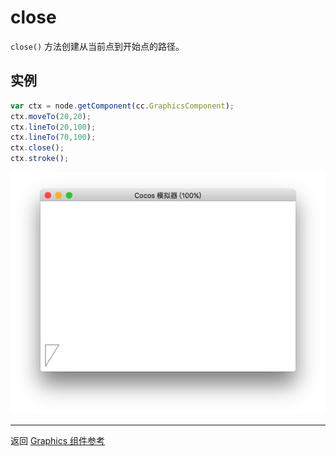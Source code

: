 # close

`close()` 方法创建从当前点到开始点的路径。


## 实例

```javascript
var ctx = node.getComponent(cc.GraphicsComponent);
ctx.moveTo(20,20);
ctx.lineTo(20,100);
ctx.lineTo(70,100);
ctx.close();
ctx.stroke();
```

<a href="close.png"><img src="close.png"></a>

<hr>

返回 [Graphics 组件参考](../graphics.md)
